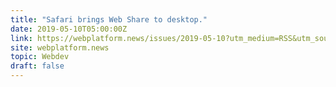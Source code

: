 ```yaml
---
title: "Safari brings Web Share to desktop."
date: 2019-05-10T05:00:00Z
link: https://webplatform.news/issues/2019-05-10?utm_medium=RSS&utm_source=hune
site: webplatform.news
topic: Webdev
draft: false
---
```


